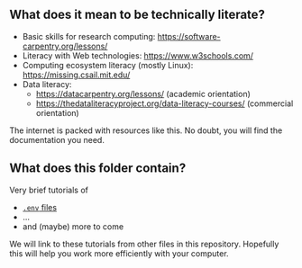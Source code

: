 ## What does it mean to be technically literate?

- Basic skills for research computing: https://software-carpentry.org/lessons/
- Literacy with Web technologies: https://www.w3schools.com/
- Computing ecosystem literacy (mostly Linux): https://missing.csail.mit.edu/ 
- Data literacy: 
  - https://datacarpentry.org/lessons/ (academic orientation)
  - https://thedataliteracyproject.org/data-literacy-courses/ (commercial orientation)

The internet is packed with resources like this. No doubt, you will find the documentation you need.

## What does this folder contain?

Very brief tutorials of

- [`.env` files](/env-files.md)
- ...
- and (maybe) more to come

We will link to these tutorials from other files in this repository. Hopefully this will help you
work more efficiently with your computer.
